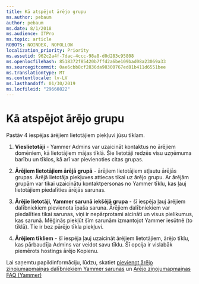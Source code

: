 ```yaml
---
title: Kā atspējot ārējo grupu
ms.author: pebaum
author: pebaum
ms.date: 8/1/2018
ms.audience: ITPro
ms.topic: article
ROBOTS: NOINDEX, NOFOLLOW
localization_priority: Priority
ms.assetid: 962c2a4f-7dac-4ccc-98a8-d0d283c95808
ms.openlocfilehash: 8518372f85420b7ffd2a6be109bad08a23069a33
ms.sourcegitcommit: 0ae6cbb8cf2836da98300767ed81b411d6551bee
ms.translationtype: MT
ms.contentlocale: lv-LV
ms.lasthandoff: 01/30/2019
ms.locfileid: "29660822"
---
```

# <a name="how-to-disable-external-groups"></a>Kā atspējot ārējo grupu

Pastāv 4 iespējas ārējiem lietotājiem piekļuvi jūsu tīklam.
  
1. **Vieslietotāji** - Yammer Admins var uzaicināt kontaktus no ārējiem domēniem, kā lietotājiem mājas tīklā. Šie lietotāji redzēs visu uzņēmuma barību un tīklos, kā arī var pievienoties citas grupas. 
    
2. **Ārējiem lietotājiem ārējā grupā** - ārējiem lietotājiem atļautu ārējās grupas. Ārējā lietotāja piekļuves attiecas tikai uz ārējo grupu. Ar ārējām grupām var tikai uzaicinātu kontaktpersonas no Yammer tīklu, kas ļauj lietotājiem piedalīties ārējās sarunas. 
    
3. **Ārējie lietotāji, Yammer sarunā iekšējā grupa** - šī iespēja ļauj ārējiem dalībniekiem pievienota īpaša saruna. Ārējiem dalībniekiem var piedalīties tikai sarunas, viņi ir nepārprotami aicināti un visus pielikumus, kas sarunā. Mēģinās piekļūt šīm sarunām izmantojot Yammer iesūtnē (to tīklā). Tie ir bez pārējo tīkla piekļuvi. 
    
4. **Ārējiem tīkliem** - šī iespēja ļauj uzaicināt ārējiem lietotājiem, ārējo tīklu, kas pārbaudīja Admins var veidot savu tīklu. Šī opcija ir vislabāk piemērots hostings ārējo Kopienu. 
    
Lai saņemtu papildinformāciju, lūdzu, skatiet [pievienot ārējo ziņojumapmaiņas dalībniekiem Yammer sarunas](https://support.office.com/article/add-external-messaging-participants-to-your-yammer-conversations-423653bb-86b2-4eac-9d7e-dca121f7c16c?ui=en-US&amp;rs=en-US&amp;ad=US) un [Ārējo ziņojumapmaiņas FAQ (Yammer)](https://support.office.com/article/External-messaging-FAQ-Yammer-35b59d6c-bb1c-4541-bf19-9f67d2f2b199)
  

